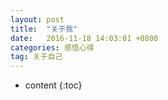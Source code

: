 ```yaml
---
layout: post
title:  "关于我"
date:   2016-11-18 14:03:01 +0800
categories: 感悟心得
tag: 关于自己
---
```


* content
{:toc}

